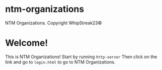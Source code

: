 # ntm-organizations
NTM Organizations. Copyright WhipStreak23©
# Welcome!
This is NTM Organizations!
Start by running ```http-server``` Then click on the link and go to `login.html` to go to NTM Organizations.

